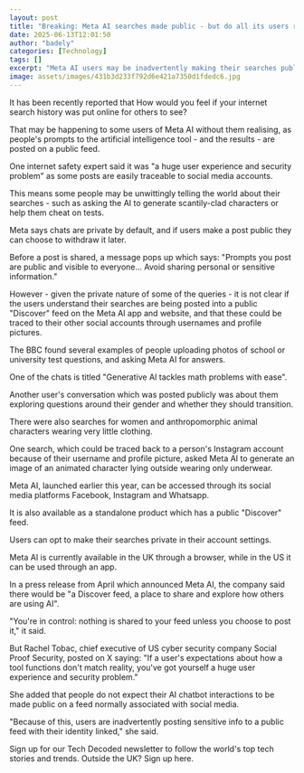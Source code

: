 ```yaml
---
layout: post
title: "Breaking: Meta AI searches made public - but do all its users realise?"
date: 2025-06-13T12:01:50
author: "badely"
categories: [Technology]
tags: []
excerpt: "Meta AI users may be inadvertently making their searches public without realising it."
image: assets/images/431b3d233f792d6e421a7350d1fdedc6.jpg
---
```


It has been recently reported that How would you feel if your internet search history was put online for others to see?

That may be happening to some users of Meta AI without them realising, as people's prompts to the artificial intelligence tool - and the results - are posted on a public feed.

One internet safety expert said it was "a huge user experience and security problem" as some posts are easily traceable to social media accounts.

This means some people may be unwittingly telling the world about their searches - such as asking the AI to generate scantily-clad characters or help them cheat on tests.

Meta says chats are private by default, and if users make a post public they can choose to withdraw it later.

Before a post is shared, a message pops up which says: "Prompts you post are public and visible to everyone... Avoid sharing personal or sensitive information."

However - given the private nature of some of the queries - it is not clear if the users understand their searches are being posted into a public "Discover" feed on the Meta AI app and website, and that these could be traced to their other social accounts through usernames and profile pictures.

The BBC found several examples of people uploading photos of school or university test questions, and asking Meta AI for answers. 

One of the chats is titled "Generative AI tackles math problems with ease".

Another user's conversation which was posted publicly was about them exploring questions around their gender and whether they should transition.

There were also searches for women and anthropomorphic animal characters wearing very little clothing.

One search, which could be traced back to a person's Instagram account because of their username and profile picture, asked Meta AI to generate an image of an animated character lying outside wearing only underwear.

Meta AI, launched earlier this year, can be accessed through its social media platforms Facebook, Instagram and Whatsapp.

It is also available as a standalone product which has a public "Discover" feed.

Users can opt to make their searches private in their account settings.

Meta AI is currently available in the UK through a browser, while in the US it can be used through an app.

In a press release from April which announced Meta AI, the company said there would be "a Discover feed, a place to share and explore how others are using AI".

"You're in control: nothing is shared to your feed unless you choose to post it," it said.

But Rachel Tobac, chief executive of US cyber security company Social Proof Security, posted on X saying: "If a user's expectations about how a tool functions don't match reality, you've got yourself a huge user experience and security problem."

She added that people do not expect their AI chatbot interactions to be made public on a feed normally associated with social media.

"Because of this, users are inadvertently posting sensitive info to a public feed with their identity linked," she said.

Sign up for our Tech Decoded newsletter to follow the world's top tech stories and trends. Outside the UK? Sign up here.

